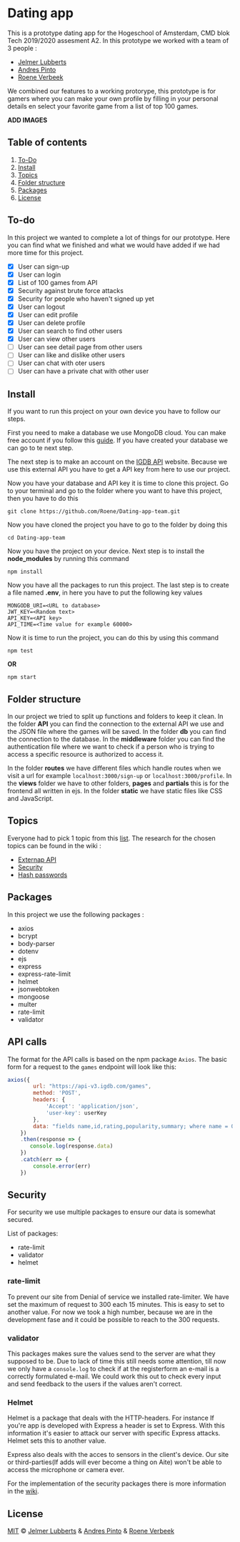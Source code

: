 # Dating app
This is a prototype dating app for the Hogeschool of Amsterdam, CMD blok Tech 2019/2020 assesment A2. In this prototype we worked with a team of 3 people :

* [Jelmer Lubberts](https://github.com/jelub2)
* [Andres Pinto](https://github.com/khualu)
* [Roene Verbeek](https://github.com/Roene)

We combined our features to a working protorype, this prototype is for gamers where you can make your own profile by filling in your personal details en select your favorite game from a list of top 100 games.

**ADD IMAGES**

## Table of contents
1. [To-Do](#to-do)
2. [Install](#install)
3. [Topics](#topics)
4. [Folder structure](#folder-structure)
5. [Packages](#packages)
6. [License](#license)

## To-do
In this project we wanted to complete a lot of things for our prototype. Here you can find what we finished and what we would have added if we had more time for this project.

- [X] User can sign-up
- [X] User can login
- [X] List of 100 games from API
- [X] Security against brute force attacks
- [X] Security for people who haven't signed up yet
- [X] User can logout
- [X] User can edit profile
- [X] User can delete profile
- [X] User can search to find other users
- [X] User can view other users
- [ ] User can see detail page from other users
- [ ] User can like and dislike other users
- [ ] User can chat with oter users
- [ ] User can have a private chat with other user

## Install
If you want to run this project on your own device you have to follow our steps.

First you need to make a database we use MongoDB cloud. You can make free account if you follow this [guide](https://www.mongodb.com/cloud/atlas). If you have created your database we can go to te next step.

The next step is to make an account on the [IGDB API](https://api.igdb.com/) website. Because we use this external API you have to get a API key from here to use our project.

Now you have your database and API key it is time to clone this project. Go to your terminal and go to the folder where you want to have this project, then you have to do this
```
git clone https://github.com/Roene/Dating-app-team.git
```
Now you have cloned the project you have to go to the folder by doing this
```
cd Dating-app-team
```
Now you have the project on your device. Next step is to install the **node_modules** by running this command
```
npm install
```
Now you have all the packages to run this project. The last step is to create a file named **.env**, in here you have to put the following key values
```
MONGODB_URI=<URL to database>
JWT_KEY=<Random text>
API_KEY=<API key>
API_TIME=<Time value for example 60000>
```

Now it is time to run the project, you can do this by using this command
```
npm test
```
**OR**
```
npm start
```

## Folder structure
In our project we tried to split up functions and folders to keep it clean.
In the folder **API** you can find the connection to the external API we use and the JSON file where the games will be saved. In the folder **db** you can find the connection to the database. In the **middleware** folder you can find the authentication file where we want to check if a person who is trying to access a specific resource is authorized to access it.

In the folder **routes** we have different files which handle routes when we visit a url for example `localhost:3000/sign-up` or `localhost:3000/profile`. In the **views** folder we have to other folders, **pages** and **partials** this is for the frontend all written in ejs. In the folder **static** we have static files like CSS and JavaScript.

## Topics
Everyone had to pick 1 topic from this [list](https://docs.google.com/document/d/e/2PACX-1vR8ETKWNJqVilyVYdPE6vHoYSoSJT7CaKFy4s1a5in9rt0IF-tujSr3TffwuE9TNDaNnMhtNoA_7Kf7/pub). The research for the chosen topics can be found in the wiki :

* [Externap API](https://github.com/Roene/Dating-app-team/wiki/Feature-External-API)
* [Security](https://github.com/Roene/Dating-app-team/wiki/Security)
* [Hash passwords](https://github.com/Roene/Dating-app-team/wiki/Hash-the-passwords-you-store-in-the-database)

## Packages
In this project we use the following packages :
* axios
* bcrypt
* body-parser
* dotenv
* ejs
* express
* express-rate-limit
* helmet
* jsonwebtoken
* mongoose
* multer
* rate-limit
* validator

## API calls
The format for the API calls is based on the npm package `Axios`. The basic form for a request to the `games` endpoint will look like this:
```javascript
axios({
        url: "https://api-v3.igdb.com/games",
        method: 'POST',
        headers: {
            'Accept': 'application/json',
            'user-key': userKey
        },
        data: "fields name,id,rating,popularity,summary; where name = Overwatch;"
    })
    .then(response => {
       console.log(response.data)
    })
    .catch(err => {
        console.error(err)
    })
```

## Security

For security we use multiple packages to ensure our data is somewhat secured.

List of packages:  
+ rate-limit  
+ validator
+ helmet

### rate-limit
To prevent our site from Denial of service we installed rate-limiter. We have set the maximum of request to 300 each 15 minutes. This is easy to set to another value. For now we took a high number, because we are in the development fase and it could be possible to reach to the 300 requests.

### validator
This packages makes sure the values send to the server are what they supposed to be. Due to lack of time this still needs some attention, till now we only have a `console.log` to check if at the registerform an e-mail is a correctly formulated e-mail. We could work this out to check every input and send feedback to the users if the values aren't correct.

### Helmet
Helmet is a package that deals with the HTTP-headers. For instance If you're app is developed with Express a header is set to Express. With this information it's easier to attack our server with specific Express attacks. Helmet sets this to another value.  

Express also deals with the acces to sensors in the client's device. Our site or third-parties(If adds will ever become a thing on Aite) won't be able to access the microphone or camera ever.  

For the implementation of the security packages there is more information in the [wiki](https://github.com/Roene/Dating-app-team/wiki/Security).

## License
[MIT](https://github.com/Roene/Dating-app-team/blob/master/LICENSE.md) © [Jelmer Lubberts](https://github.com/jelub2) & [Andres Pinto](https://github.com/khualu) & [Roene Verbeek](https://github.com/Roene)
